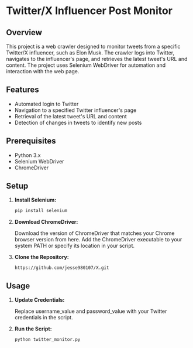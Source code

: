 # Twitter/X Influencer Post Monitor

## Overview

This project is a web crawler designed to monitor tweets from a specific Twitter/X influencer, such as Elon Musk. The crawler logs into Twitter, navigates to the influencer's page, and retrieves the latest tweet's URL and content. The project uses Selenium WebDriver for automation and interaction with the web page.

## Features

- Automated login to Twitter
- Navigation to a specified Twitter influencer's page
- Retrieval of the latest tweet's URL and content
- Detection of changes in tweets to identify new posts

## Prerequisites

- Python 3.x
- Selenium WebDriver
- ChromeDriver

## Setup

1. **Install Selenium:**
   ```sh
   pip install selenium
   
2. **Download ChromeDriver:**
   
   Download the version of ChromeDriver that matches your Chrome browser version from here.
   Add the ChromeDriver executable to your system PATH or specify its location in your script.

4. **Clone the Repository:**
   ```
   https://github.com/jesse980107/X.git
## Usage
1. **Update Credentials:**
   
   Replace username_value and password_value with your Twitter credentials in the script.

2. **Run the Script:**
   ```
   python twitter_monitor.py
